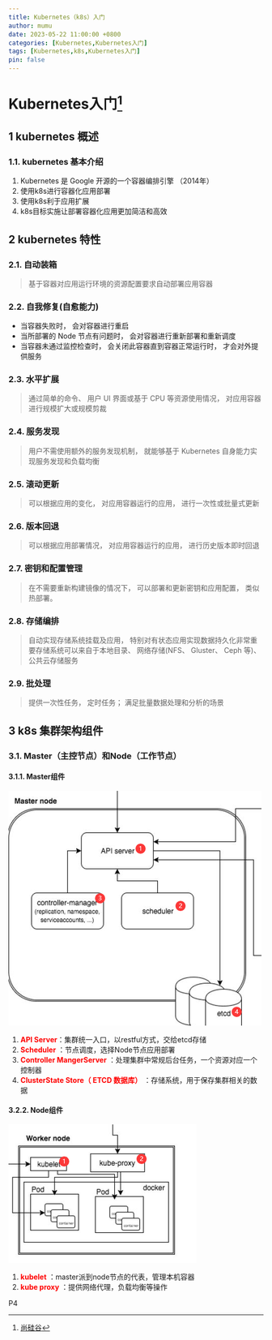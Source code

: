 ```yaml
---
title: Kubernetes（k8s）入门
author: mumu
date: 2023-05-22 11:00:00 +0800
categories: [Kubernetes,Kubernetes入门]
tags: [Kubernetes,k8s,Kubernetes入门]
pin: false
---
```


# Kubernetes入门[^1]

## 1  kubernetes 概述  

### 1.1. kubernetes 基本介绍  

1. Kubernetes 是 Google 开源的一个容器编排引擎  （2014年）
2. 使用k8s进行容器化应用部署
3. 使用k8s利于应用扩展
4. k8s目标实施让部署容器化应用更加简洁和高效

## 2 kubernetes 特性

### 2.1. 自动装箱

> 基于容器对应用运行环境的资源配置要求自动部署应用容器

### 2.2. 自我修复(自愈能力)

+ 当容器失败时， 会对容器进行重启
+ 当所部署的 Node 节点有问题时， 会对容器进行重新部署和重新调度
+ 当容器未通过监控检查时， 会关闭此容器直到容器正常运行时， 才会对外提供服务

### 2.3. 水平扩展

> 通过简单的命令、 用户 UI 界面或基于 CPU 等资源使用情况， 对应用容器进行规模扩大或规模剪裁

### 2.4. 服务发现

> 用户不需使用额外的服务发现机制， 就能够基于 Kubernetes 自身能力实现服务发现和负载均衡

### 2.5. 滚动更新

> 可以根据应用的变化， 对应用容器运行的应用， 进行一次性或批量式更新

### 2.6. 版本回退

> 可以根据应用部署情况， 对应用容器运行的应用， 进行历史版本即时回退

### 2.7. 密钥和配置管理

> 在不需要重新构建镜像的情况下， 可以部署和更新密钥和应用配置， 类似热部署。

### 2.8. 存储编排

> 自动实现存储系统挂载及应用， 特别对有状态应用实现数据持久化非常重要存储系统可以来自于本地目录、 网络存储(NFS、 Gluster、 Ceph 等)、 公共云存储服务

### 2.9. 批处理

> 提供一次性任务， 定时任务； 满足批量数据处理和分析的场景  

## 3 k8s 集群架构组件

### 3.1. Master（主控节点）和Node（工作节点）

#### 3.1.1. Master组件

![image-20230522224818952](https://raw.githubusercontent.com/sn-mumu/cloud-storage/main/PicGo/2023/04/20230522224826.png)

1. **<font color='red' style='background-color:' size=''>API Server</font>**：集群统一入口，以restful方式，交给etcd存储 
2. **<font color='red' style='background-color:' size=''>Scheduler</font>**  ：节点调度，选择Node节点应用部署
3. **<font color='red' style='background-color:' size=''>Controller MangerServer</font>**  ：处理集群中常规后台任务，一个资源对应一个控制器
4. **<font color='red' style='background-color:' size=''>ClusterState Store（ ETCD 数据库）</font>**   ：存储系统，用于保存集群相关的数据

#### 3.2.2. Node组件

![image-20230522225200347](https://raw.githubusercontent.com/sn-mumu/cloud-storage/main/PicGo/2023/04/20230522225200.png)

1. **<font color='red' style='background-color:' size=''>kubelet</font>**  ：master派到node节点的代表，管理本机容器
2. **<font color='red' style='background-color:' size=''>kube proxy</font>**  ：提供网络代理，负载均衡等操作

P4






























[^1]: [尚硅谷](http://www.atguigu.com/)